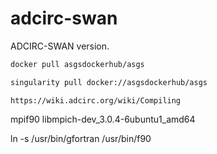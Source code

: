 # adcirc-swan

ADCIRC-SWAN version.

```bash
docker pull asgsdockerhub/asgs

singularity pull docker://asgsdockerhub/asgs
```

```
https://wiki.adcirc.org/wiki/Compiling
```

mpif90 libmpich-dev_3.0.4-6ubuntu1_amd64

 ln -s /usr/bin/gfortran /usr/bin/f90

 
